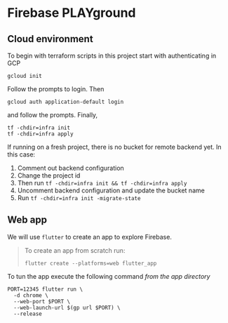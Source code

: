 # Firebase PLAYground

## Cloud environment

To begin with terraform scripts in this project start with authenticating in GCP

```
gcloud init
```

Follow the prompts to login. Then

```
gcloud auth application-default login
```

and follow the prompts. Finally,

```
tf -chdir=infra init
tf -chdir=infra apply
```

If running on a fresh project, there is no bucket for remote backend yet. In this case:
1. Comment out backend configuration
2. Change the project id
3. Then run `tf -chdir=infra init && tf -chdir=infra apply`
4. Uncomment backend configuration and update the bucket name
5. Run `tf -chdir=infra init -migrate-state`

## Web app

We will use `flutter` to create an app to explore Firebase.

> To create an app from scratch run:
> ```
> flutter create --platforms=web flutter_app
> ```

To tun the app execute the following command _from the app directory_

```
PORT=12345 flutter run \
  -d chrome \
  --web-port $PORT \
  --web-launch-url $(gp url $PORT) \
  --release
```
